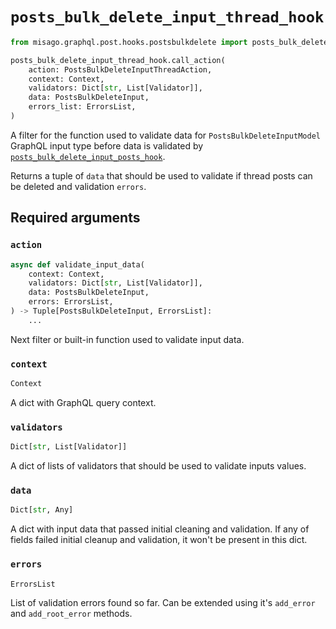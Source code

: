 # `posts_bulk_delete_input_thread_hook`

```python
from misago.graphql.post.hooks.postsbulkdelete import posts_bulk_delete_input_thread_hook

posts_bulk_delete_input_thread_hook.call_action(
    action: PostsBulkDeleteInputThreadAction,
    context: Context,
    validators: Dict[str, List[Validator]],
    data: PostsBulkDeleteInput,
    errors_list: ErrorsList,
)
```

A filter for the function used to validate data for `PostsBulkDeleteInputModel` GraphQL input type before data is validated by [`posts_bulk_delete_input_posts_hook`](./posts-bulk-delete-input-posts-hook.md).

Returns a tuple of `data` that should be used to validate if thread posts can be deleted and validation `errors`.


## Required arguments

### `action`

```python
async def validate_input_data(
    context: Context,
    validators: Dict[str, List[Validator]],
    data: PostsBulkDeleteInput,
    errors: ErrorsList,
) -> Tuple[PostsBulkDeleteInput, ErrorsList]:
    ...
```

Next filter or built-in function used to validate input data.


### `context`

```python
Context
```

A dict with GraphQL query context.


### `validators`

```python
Dict[str, List[Validator]]
```

A dict of lists of validators that should be used to validate inputs values.


### `data`

```python
Dict[str, Any]
```

A dict with input data that passed initial cleaning and validation. If any of fields failed initial cleanup and validation, it won't be present in this dict.


### `errors`

```python
ErrorsList
```

List of validation errors found so far. Can be extended using it's `add_error` and `add_root_error` methods.